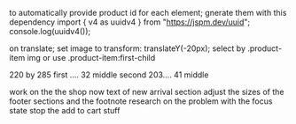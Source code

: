 to automatically provide product id for each element; gnerate them with this dependency
import { v4 as uuidv4 } from "https://jspm.dev/uuid";
console.log(uuidv4());

on translate; set image to transform: translateY(-20px);
select by .product-item img or use .product-item:first-child

220 by 285
first .... 32 middle
second 203.... 41 middle

work on the the shop now text of new arrival section
adjust the sizes of the footer sections and the footnote
research on the problem with the focus state stop the add to cart stuff
